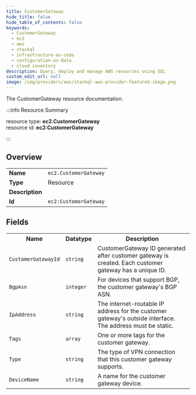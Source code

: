 ```yaml
---
title: CustomerGateway
hide_title: false
hide_table_of_contents: false
keywords:
  - CustomerGateway
  - ec2
  - aws
  - stackql
  - infrastructure-as-code
  - configuration-as-data
  - cloud inventory
description: Query, deploy and manage AWS resources using SQL
custom_edit_url: null
image: /img/providers/aws/stackql-aws-provider-featured-image.png
---
```

The CustomerGateway resource documentation.

:::info Resource Summary

<div class="row">
<div class="providerDocColumn">
<span>resource type:&nbsp;<b>ec2.CustomerGateway</b></span><br />
<span>resource id:&nbsp;<b>ec2:CustomerGateway</b></span><br />
</div>
</div>

:::

## Overview
<table><tbody>
<tr><td><b>Name</b></td><td><code>ec2.CustomerGateway</code></td></tr>
<tr><td><b>Type</b></td><td>Resource</td></tr>
<tr><td><b>Description</b></td><td></td></tr>
<tr><td><b>Id</b></td><td><code>ec2:CustomerGateway</code></td></tr>
</tbody></table>

## Fields
<table><tbody>
<tr><th>Name</th><th>Datatype</th><th>Description</th></tr>
<tr><td><code>CustomerGatewayId</code></td><td><code>string</code></td><td>CustomerGateway ID generated after customer gateway is created. Each customer gateway has a unique ID.</td></tr><tr><td><code>BgpAsn</code></td><td><code>integer</code></td><td>For devices that support BGP, the customer gateway's BGP ASN.</td></tr><tr><td><code>IpAddress</code></td><td><code>string</code></td><td>The internet-routable IP address for the customer gateway's outside interface. The address must be static.</td></tr><tr><td><code>Tags</code></td><td><code>array</code></td><td>One or more tags for the customer gateway.</td></tr><tr><td><code>Type</code></td><td><code>string</code></td><td>The type of VPN connection that this customer gateway supports.</td></tr><tr><td><code>DeviceName</code></td><td><code>string</code></td><td>A name for the customer gateway device.</td></tr>
</tbody></table>